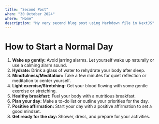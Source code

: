 ```yaml
---
title: "Second Post"
when: "30 October 2024"
where: "Home"
description: "My very second blog post using Markdown file in NextJS"
---
```



# How to Start a Normal Day

1. **Wake up gently:** Avoid jarring alarms. Let yourself wake up naturally or use a calming alarm sound.
2. **Hydrate:** Drink a glass of water to rehydrate your body after sleep.
3. **Mindfulness/Meditation:** Take a few minutes for quiet reflection or meditation to center yourself.
4. **Light exercise/Stretching:** Get your blood flowing with some gentle exercise or stretching.
5. **Healthy breakfast:** Fuel your body with a nutritious breakfast.
6. **Plan your day:** Make a to-do list or outline your priorities for the day.
7. **Positive affirmation:** Start your day with a positive affirmation to set a good mindset.
8. **Get ready for the day:** Shower, dress, and prepare for your activities.
